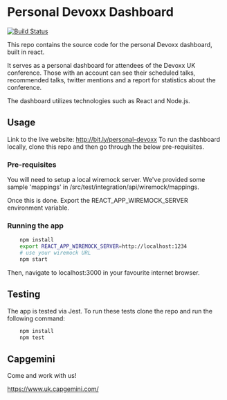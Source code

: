 # Personal Devoxx Dashboard
[![Build Status](https://travis-ci.org/Capgemini-AIE/mydevoxx-dashboard.svg?branch=master)](https://travis-ci.org/Capgemini-AIE/mydevoxx-dashboard)

This repo contains the source code for the personal Devoxx dashboard, built in react.

It serves as a personal dashboard for attendees of the Devoxx UK conference. Those with an account can see their scheduled talks, recommended talks, twitter mentions and a report for statistics about the conference.

The dashboard utilizes technologies such as React and Node.js.

## Usage
Link to the live website: http://bit.ly/personal-devoxx
To run the dashboard locally, clone this repo and then go through the below pre-requisites.

### Pre-requisites
You will need to setup a local wiremock server. We've provided some sample 'mappings'
in /src/test/integration/api/wiremock/mappings.

Once this is done. Export the REACT_APP_WIREMOCK_SERVER environment variable.

### Running the app

```bash
    npm install
    export REACT_APP_WIREMOCK_SERVER=http://localhost:1234
    # use your wiremock URL
    npm start
```

Then, navigate to localhost:3000 in your favourite internet browser.

## Testing
The app is tested via Jest.
To run these tests clone the repo and run the following command:
```bash
    npm install
    npm test
`````

## Capgemini

Come and work with us!

https://www.uk.capgemini.com/
